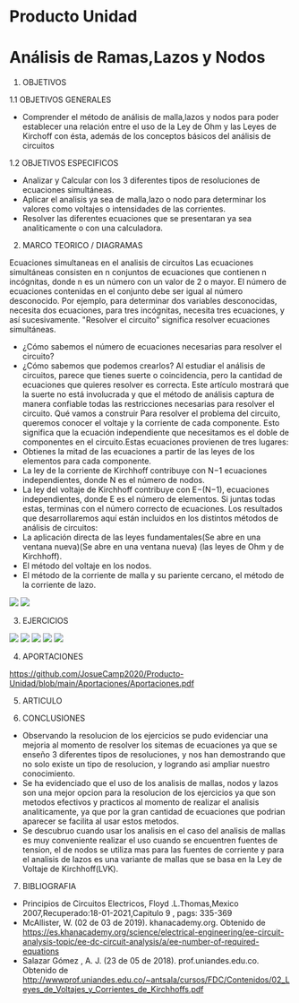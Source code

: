 # Producto Unidad
# Análisis de Ramas,Lazos y Nodos
1. OBJETIVOS

1.1 OBJETIVOS GENERALES

* Comprender el método de análisis de malla,lazos y nodos para poder establecer una relación entre el uso de la Ley de Ohm y las Leyes de Kirchoff con ésta,   además de los conceptos básicos del análisis de circuitos

1.2 OBJETIVOS ESPECIFICOS

* Analizar y Calcular con los 3 diferentes tipos de resoluciones de ecuaciones simultáneas.
* Aplicar el analisis ya sea de malla,lazo o nodo para determinar los valores como voltajes o intensidades de las corrientes.
* Resolver las diferentes ecuaciones que se presentaran ya sea analiticamente o con una calculadora.

2. MARCO TEORICO / DIAGRAMAS

Ecuaciones simultaneas en el analisis de circuitos
Las ecuaciones simultáneas consisten en n conjuntos de ecuaciones que contienen n incógnitas, donde n es un número con un valor de 2 o mayor. El número de ecuaciones contenidas en el conjunto debe ser igual al número desconocido. Por ejemplo, para determinar dos variables desconocidas, necesita dos ecuaciones, para tres incógnitas, necesita tres ecuaciones, y así sucesivamente.
"Resolver el circuito" significa resolver ecuaciones simultáneas.
* ¿Cómo sabemos el número de ecuaciones necesarias para resolver el circuito?
* ¿Cómo sabemos que podemos crearlos?
Al estudiar el análisis de circuitos, parece que tienes suerte o coincidencia, pero la cantidad de ecuaciones que quieres resolver es correcta. Este artículo mostrará que la suerte no está involucrada y que el método de análisis captura de manera confiable todas las restricciones necesarias para resolver el circuito.
Qué vamos a construir
Para resolver el problema del circuito, queremos conocer el voltaje y la corriente de cada componente. Esto significa que la ecuación independiente que necesitamos es el doble de componentes en el circuito.Estas ecuaciones provienen de tres lugares:
*	Obtienes la mitad de las ecuaciones a partir de las leyes de los elementos para cada componente.
*	La ley de la corriente de Kirchhoff contribuye con N−1 ecuaciones independientes, donde N es el número de nodos.
*	La ley del voltaje de Kirchhoff contribuye con E−(N−1), ecuaciones independientes, donde E es el número de elementos.
Si juntas todas estas, terminas con el número correcto de ecuaciones.
Los resultados que desarrollaremos aquí están incluidos en los distintos métodos de análisis de circuitos: 
*	La aplicación directa de las leyes fundamentales(Se abre en una ventana nueva)(Se abre en una ventana nueva) (las leyes de Ohm y de Kirchhoff).
*	El método del voltaje en los nodos.
*	El método de la corriente de malla y su pariente cercano, el método de la corriente de lazo.

![](https://github.com/JosueCamp2020/Producto-Unidad/blob/main/Imagenes/Marco1.png)
![](https://github.com/JosueCamp2020/Producto-Unidad/blob/main/Imagenes/Marco2.png)

3. EJERCICIOS

![](https://github.com/JosueCamp2020/Producto-Unidad/blob/main/Imagenes/Ejercicios1.jpeg)
![](https://github.com/JosueCamp2020/Producto-Unidad/blob/main/Imagenes/Ejercicios2.jpeg)
![](https://github.com/JosueCamp2020/Producto-Unidad/blob/main/Imagenes/Ejercicios3.jpeg)
![](https://github.com/JosueCamp2020/Producto-Unidad/blob/main/Imagenes/Ejercicios4.jpeg)
![](https://github.com/JosueCamp2020/Producto-Unidad/blob/main/Imagenes/Ejercicios5.jpeg)


4. APORTACIONES

https://github.com/JosueCamp2020/Producto-Unidad/blob/main/Aportaciones/Aportaciones.pdf

5. ARTICULO



6. CONCLUSIONES

* Observando la resolucion de los ejercicios se pudo evidenciar una mejoria al momento de resolver los sitemas de ecuaciones ya que se enseño 3 diferentes tipos de resoluciones, y nos han demostrando que no solo existe un tipo de resolucion, y logrando asi ampliar nuestro conocimiento.
* Se ha evidenciado que el uso de los analisis de mallas, nodos y lazos son una mejor opcion para la resolucion de los ejercicios ya que son metodos efectivos y practicos al momento de realizar el analisis analiticamente, ya que por la gran cantidad de ecuaciones que podrian aparecer se facilita al usar estos metodos.
* Se descubruo cuando usar los analisis en el caso del analisis de mallas es muy conveniente realizar el uso cuando se encuentren fuentes de tension, el de nodos se utiliza mas para las fuentes de corriente y para el analisis de lazos es una variante de mallas que se basa en la Ley de Voltaje de Kirchhoff(LVK).



7.	BIBLIOGRAFIA

* Principios de Circuitos Electricos, Floyd .L.Thomas,Mexico 2007,Recuperado:18-01-2021,Capitulo 9 , pags: 335-369
* McAllister, W. (02 de 03 de 2019). khanacademy.org. Obtenido de https://es.khanacademy.org/science/electrical-engineering/ee-circuit-analysis-topic/ee-dc-circuit-analysis/a/ee-number-of-required-equations
* Salazar Gómez , A. J. (23 de 05 de 2018). prof.uniandes.edu.co. Obtenido de http://wwwprof.uniandes.edu.co/~antsala/cursos/FDC/Contenidos/02_Leyes_de_Voltajes_y_Corrientes_de_Kirchhoffs.pdf



